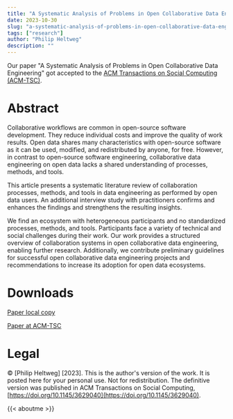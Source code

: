 ```yaml
---
title: "A Systematic Analysis of Problems in Open Collaborative Data Engineering"
date: 2023-10-30
slug: "a-systematic-analysis-of-problems-in-open-collaborative-data-engineering"
tags: ["research"]
author: "Philip Heltweg"
description: ""
---
```


Our paper "A Systematic Analysis of Problems in Open Collaborative Data Engineering" got accepted to the [ACM Transactions on Social Computing (ACM-TSC)](https://dl.acm.org/journal/tsc/about).

# Abstract
Collaborative workflows are common in open-source software development. They reduce individual costs and improve the quality of work results. Open data shares many characteristics with open-source software as it can be used, modified, and redistributed by anyone, for free. However, in contrast to open-source software engineering, collaborative data engineering on open data lacks a shared understanding of processes, methods, and tools.

This article presents a systematic literature review of collaboration processes, methods, and tools in data engineering as performed by open data users. An additional interview study with practitioners confirms and enhances the findings and strengthens the resulting insights.

We find an ecosystem with heterogeneous participants and no standardized processes, methods, and tools. Participants face a variety of technical and social challenges during their work. Our work provides a structured overview of collaboration systems in open collaborative data engineering, enabling further research. Additionally, we contribute preliminary guidelines for successful open collaborative data engineering projects and recommendations to increase its adoption for open data ecosystems.

# Downloads
[Paper local copy](/files/acm-tsc-2023/acm-tsc-2023.pdf)

[Paper at ACM-TSC](https://doi.org/10.1145/3629040)

# Legal
© [Philip Heltweg] [2023]. This is the author's version of the work. It is posted here for
your personal use. Not for redistribution. The definitive version was published
in ACM Transactions on Social Computing, [https://doi.org/10.1145/3629040](https://doi.org/10.1145/3629040).

{{< aboutme >}}